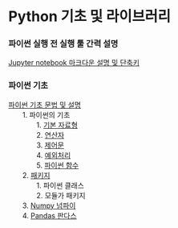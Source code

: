 # Python 기초 및 라이브러리

### 파이썬 실행 전 실행 툴 간력 설명
[Jupyter notebook 마크다운 설명 및 단축키](./files/0.%20Jupyter%20마크%20다운%20및%20단축키.ipynb)

### 파이썬 기초
[파이썬 기초 문법 및 설명](./Python%20기초%20및%20설명.ipynb)  
  1. 파이썬의 기초  
    1. [기본 자료형](./files/1-1._Python의_기초_기본_자료형.ipynb)  
    2. [연산자](./files/1-2._Python의_기초_연산자.ipynb)  
    3. [제어문](./files/1-3._Python의_제어문.ipynb)  
    4. [예외처리](./files/1-4._Python의_예외처리.ipynb)  
    5. [파이썬 함수](./files/1-5._Python의_파이썬%20함수.ipynb)  
  2. [패키지](./files/2.패키지.ipynb)  
    1. 파이썬 클래스  
    2. 모듈가 패키지  
  3. [Numpy 넘파이](./files/3.Numpy.ipynb)  
  4. [Pandas 판다스](./files/4.Pandas.ipynb)